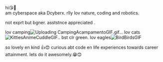 hi😘🤣  
am cyberspace aka Dcyberx.
rlly lov nature, coding and robotics.

not exprt but bgner.
asststnce appreciated .

lov camping![Uploading CampingAcampamentoGIF.gif…]()
lov cats![KittiesAnimeCuddleGIF](https://github.com/user-attachments/assets/8fdd605c-641c-466d-949d-26b34e15e4a3)..   bst clr green.
lov eagles![BirdBirdsGIF](https://github.com/user-attachments/assets/76a9d675-bdf9-4ab4-98b4-3cfd6e7f48f4)

so lovely en kind 👍😍
curious abt code en life experiences towards career attainment.
lets do it awesomely.😁😊


<!---
Dcyberx/Dcyberx is a ✨ special ✨ repository because its `README.md` (this file) appears on your GitHub profile.
You can click the Preview link to take a look at your changes.
--->
